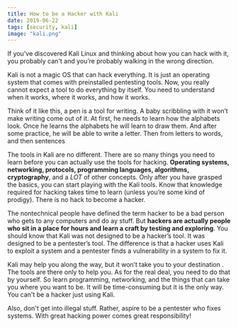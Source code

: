 ```yaml
---
title: How to be a Hacker with Kali
date: 2019-06-22
tags: [security, kali]
image: "kali.png"
---
```


If you've discovered Kali Linux and thinking about how you can hack with it, you probably can't and you’re probably walking in the wrong direction.

Kali is not a magic OS that can hack everything. It is just an operating system that comes with preinstalled pentesting tools. Now, you really cannot expect a tool to do everything by itself. You need to understand when it works, where it works, and how it works.

Think of it like this, a pen is a tool for writing. A baby scribbling with it won’t make writing come out of it. At first, he needs to learn how the alphabets look. Once he learns the alphabets he will learn to draw them. And after some practice, he will be able to write a letter. Then from letters to words, and then sentences

The tools in Kali are no different. There are so many things you need to learn before you can actually use the tools for hacking. **Operating systems, networking, protocols, programming languages, algorithms, cryptography**, and a _LOT_ of other concepts. Only after you have grasped the basics, you can start playing with the Kali tools. Know that knowledge required for hacking takes time to learn (unless you’re some kind of prodigy). There is no hack to become a hacker.

The nontechnical people have defined the term hacker to be a bad person who gets to any computers and do ay stuff. But **hackers are actually people who sit in a place for hours and learn a craft by testing and exploring**. You should know that Kali was not designed to be a hacker’s tool. It was designed to be a pentester’s tool. The difference is that a hacker uses Kali to exploit a system and a pentester finds a vulnerability in a system to fix it.

Kali may help you along the way, but it won’t take you to your destination . The tools are there only to help you. As for the real deal, you need to do that by yourself. So learn programming, networking, and the things that can take you where you want to be. It will be time-consuming but it is the only way. You can't be a hacker just using Kali.

Also, don't get into illegal stuff. Rather, aspire to be a pentester who fixes systems. With great hacking power comes great responsibility!
